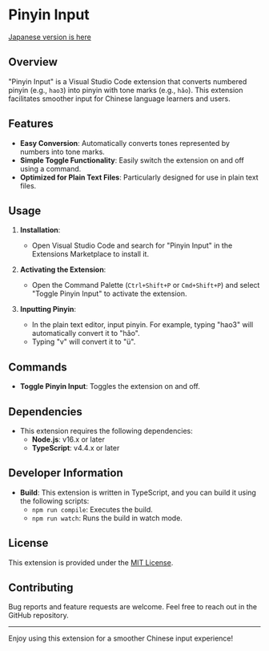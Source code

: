 # Pinyin Input

[Japanese version is here](README-ja.md)

## Overview
"Pinyin Input" is a Visual Studio Code extension that converts numbered pinyin (e.g., `hao3`) into pinyin with tone marks (e.g., `hǎo`). This extension facilitates smoother input for Chinese language learners and users.

## Features
- **Easy Conversion**: Automatically converts tones represented by numbers into tone marks.
- **Simple Toggle Functionality**: Easily switch the extension on and off using a command.
- **Optimized for Plain Text Files**: Particularly designed for use in plain text files.

## Usage

1. **Installation**:
   - Open Visual Studio Code and search for "Pinyin Input" in the Extensions Marketplace to install it.

2. **Activating the Extension**:
   - Open the Command Palette (`Ctrl+Shift+P` or `Cmd+Shift+P`) and select "Toggle Pinyin Input" to activate the extension.

3. **Inputting Pinyin**:
   - In the plain text editor, input pinyin. For example, typing "hao3" will automatically convert it to "hǎo".
   - Typing "v" will convert it to "ü".

## Commands
- **Toggle Pinyin Input**: Toggles the extension on and off.

## Dependencies
- This extension requires the following dependencies:
  - **Node.js**: v16.x or later
  - **TypeScript**: v4.4.x or later

## Developer Information
- **Build**: This extension is written in TypeScript, and you can build it using the following scripts:
  - `npm run compile`: Executes the build.
  - `npm run watch`: Runs the build in watch mode.

## License
This extension is provided under the [MIT License](LICENSE).

## Contributing
Bug reports and feature requests are welcome. Feel free to reach out in the GitHub repository.

---

Enjoy using this extension for a smoother Chinese input experience!
